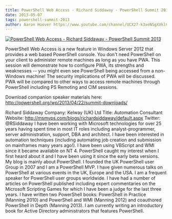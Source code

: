 ```yaml
---
title: PowerShell Web Access - Richard Siddaway - PowerShell Summit 2013
date: 2013-05-07
tags: powershell-summit-2013
author: Aaron Hoover https://www.youtube.com/channel/UCX27-k3xeNSgXVklCx-dnXQ
---
```


[![PowerShell Web Access - Richard Siddaway - PowerShell Summit 2013](https://i2.ytimg.com/vi/EloMKpvfES8/hqdefault.jpg "PowerShell Web Access - Richard Siddaway - PowerShell Summit 2013")](https://www.youtube.com/watch?v=EloMKpvfES8)

PowerShell Web Access is a new feature in Windows Server 2012 that provides a web based PowerShell console. You don't need PowerShell on your client to administer remote machines as long as you have PWA. This session will demonstrate how to configure PWA, its strengths and weaknesses -- you might even see PowerShell being accessed from a non-Windows machine! The security implications of PWA will be discussed. PWA will be compared to other ways to access remote machines through PowerShell including PS Remoting and CIM sessions.

Download companion speaker materials here: 
http://powershell.org/wp/2013/04/22/summit-downloads/

Richard Siddaway
Company: Kelway (UK) Ltd
Title: Automation Consultant
Website: http://msmvps.com/blogs/richardsiddaway/default.aspx
Twitter: @RSiddaway
I have been working with Microsoft technologies for over 25 years having spent time in most IT roles including analyst-programmer, server administration, support, DBA and architect. I have been interested in automation techniques (including automating job creation and submission on mainframes many years ago!). I have been using VBScript and WMI since it became available on NT 4. PowerShell caught my interest when I first heard about it and I have been using it since the early beta versions. My blog is mainly about PowerShell. I founded the UK PowerShell user Group in 2007 and I am a PowerShell MVP. I have given numerous talks on PowerShell at various events in the UK, Europe and the USA. I am a frequent speaker for PowerShell user groups worldwide. I have had a number of articles on PowerShell published including expert commentaries on the Microsoft Scripting Games for which I have been a judge for the last three years. I have written two PowerShell books: PowerShell in Practice (Manning 2010) and PowerShell and WMI (Manning 2012) and coauthored PowerShell in Depth (Manning 2013). I am currently writing an introductory book for Active Directory administrators that features PowerShell.
